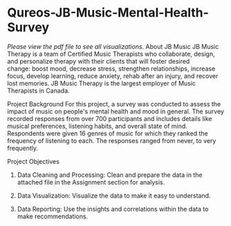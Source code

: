 # Qureos-JB-Music-Mental-Health-Survey
*Please view the pdf file to see all visualizations*.
About JB Music
JB Music Therapy is a team of Certified Music Therapists who collaborate, design, and personalize therapy with their clients that will foster desired change: boost mood, decrease stress, strengthen relationships, increase focus, develop learning, reduce anxiety, rehab after an injury, and recover lost memories. JB Music Therapy is the largest employer of Music Therapists in Canada. 

Project Background
For this project, a survey was conducted to assess the impact of music on people's mental health and mood in general. The survey recorded responses from over 700 participants and includes details like musical preferences, listening habits, and overall state of mind. Respondents were given 16 genres of music for which they ranked the frequency of listening to each. The responses ranged from never, to very frequently.

Project Objectives
1. Data Cleaning and Processing: Clean and prepare the data in the attached file in the Assignment section for analysis.

2. Data Visualization: Visualize the data to make it easy to understand.

3. Data Reporting: Use the insights and correlations within the data to make recommendations.

